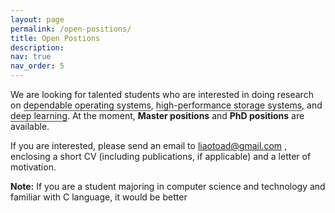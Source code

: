 ```yaml
---
layout: page
permalink: /open-positions/
title: Open Postions
description: 
nav: true
nav_order: 5
---
```


We are looking for talented students who are interested in doing research on <span style="border-bottom: 1px solid #4b4b4b;  border-top:0px;border-left:0px;border-right:0px;">dependable operating systems</span>, <span style="border-bottom: 1px solid #4b4b4b;  border-top:0px;border-left:0px;border-right:0px;">high-performance storage systems</span>, and <span style="border-bottom: 1px solid #4b4b4b;  border-top:0px;border-left:0px;border-right:0px;">deep learning</span>. At the moment, <strong> Master positions</strong> and <strong>PhD positions</strong> are available.

If you are interested, please send an email to  <a href= "mailto:liaotoad@gmail.com"> liaotoad@gmail.com </a> , enclosing a short CV (including publications, if applicable) and a letter of motivation.

<strong>Note:</strong> If you are a student majoring in computer science and technology and familiar with C language, it would be better

